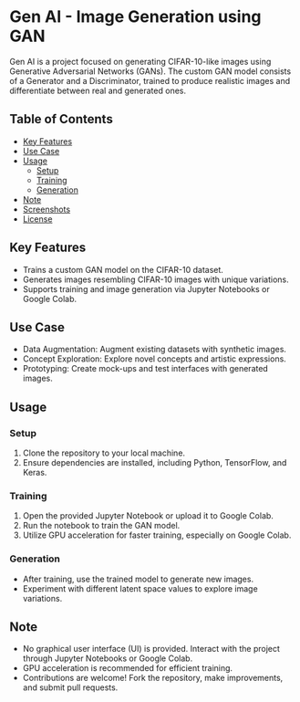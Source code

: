 # Gen AI - Image Generation using GAN

Gen AI is a project focused on generating CIFAR-10-like images using Generative Adversarial Networks (GANs). The custom GAN model consists of a Generator and a Discriminator, trained to produce realistic images and differentiate between real and generated ones.

## Table of Contents
- [Key Features](#key-features)
- [Use Case](#use-case)
- [Usage](#usage)
  - [Setup](#setup)
  - [Training](#training)
  - [Generation](#generation)
- [Note](#note)
- [Screenshots](#screenshots)
- [License](#license)

## Key Features
- Trains a custom GAN model on the CIFAR-10 dataset.
- Generates images resembling CIFAR-10 images with unique variations.
- Supports training and image generation via Jupyter Notebooks or Google Colab.

## Use Case
- Data Augmentation: Augment existing datasets with synthetic images.
- Concept Exploration: Explore novel concepts and artistic expressions.
- Prototyping: Create mock-ups and test interfaces with generated images.

## Usage
### Setup
1. Clone the repository to your local machine.
2. Ensure dependencies are installed, including Python, TensorFlow, and Keras.

### Training
1. Open the provided Jupyter Notebook or upload it to Google Colab.
2. Run the notebook to train the GAN model.
3. Utilize GPU acceleration for faster training, especially on Google Colab.

### Generation
- After training, use the trained model to generate new images.
- Experiment with different latent space values to explore image variations.

## Note
- No graphical user interface (UI) is provided. Interact with the project through Jupyter Notebooks or Google Colab.
- GPU acceleration is recommended for efficient training.
- Contributions are welcome! Fork the repository, make improvements, and submit pull requests.
